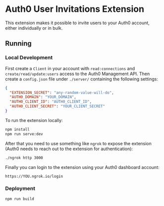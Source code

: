 # Auth0 User Invitations Extension

This extension makes it possible to invite users to your Auth0 account, either individually or in bulk.

## Running

### Local Development

First create a `Client` in your account with `read:connections` and `create/read/update:users` access to the Auth0 Management API. Then create a `config.json` file under `./server/` containing the following settings:

```json
{
  "EXTENSION_SECRET": "any-random-value-will-do",
  "AUTH0_DOMAIN": "YOUR_DOMAIN",
  "AUTH0_CLIENT_ID": "AUTH0_CLIENT_ID",
  "AUTH0_CLIENT_SECRET": "YOUR_CLIENT_SECRET"
}
```

To run the extension locally:

```bash
npm install
npm run serve:dev
```

After that you need to use something like `ngrok` to expose the extension (Auth0 needs to reach out to the extension for authentication):

```bash
./ngrok http 3000
```

Finally you can login to the extension using your Auth0 dashboard account:

```
https://YOU.ngrok.io/login
```

### Deployment

```
npm run build
```
